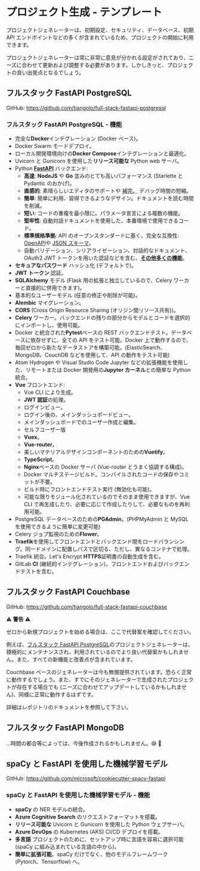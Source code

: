 # プロジェクト生成 - テンプレート

プロジェクトジェネレーターは、初期設定、セキュリティ、データベース、初期 API エンドポイントなどの多くが含まれているため、プロジェクトの開始に利用できます。

プロジェクトジェネレーターは常に非常に意見が分かれる設定がされており、ニーズに合わせて更新および調整する必要があります。しかしきっと、プロジェクトの良い出発点となるでしょう。

## フルスタック FastAPI PostgreSQL

GitHub: <a href="https://github.com/tiangolo/full-stack-fastapi-postgresql" class="external-link" target="_blank">https://github.com/tiangolo/full-stack-fastapi-postgresql</a>

### フルスタック FastAPI PostgreSQL - 機能

- 完全な**Docker**インテグレーション (Docker ベース)。
- Docker Swarm モードデプロイ。
- ローカル開発環境向けの**Docker Compose**インテグレーションと最適化。
- Uvicorn と Gunicorn を使用した**リリース可能な** Python web サーバ。
- Python <a href="https://github.com/tiangolo/fastapi" class="external-link" target="_blank">**FastAPI**</a> バックエンド:
  - **高速**: **NodeJS** や **Go** 並みのとても高いパフォーマンス (Starlette と Pydantic のおかげ)。
  - **直感的**: 素晴らしいエディタのサポートや <abbr title="自動補完、インテリセンスとも呼ばれる">補完。</abbr> デバッグ時間の短縮。
  - **簡単**: 簡単に利用、習得できるようなデザイン。ドキュメントを読む時間を削減。
  - **短い**: コードの重複を最小限に。パラメータ宣言による複数の機能。
  - **堅牢性**: 自動対話ドキュメントを使用した、本番環境で使用できるコード。
  - **標準規格準拠**: API のオープンスタンダードに基く、完全な互換性: <a href="https://github.com/OAI/OpenAPI-Specification" class="external-link" target="_blank">OpenAPI</a>や <a href="http://json-schema.org/" class="external-link" target="_blank">JSON スキーマ</a>。
  - 自動バリデーション、シリアライゼーション、対話的なドキュメント、OAuth2 JWT トークンを用いた認証などを含む、<a href="https://fastapi.tiangolo.com/features/" class="external-link" target="_blank">**その他多くの機能**</a>。
- **セキュアなパスワード** ハッシュ化 (デフォルトで)。
- **JWT トークン** 認証。
- **SQLAlchemy** モデル (Flask 用の拡張と独立しているので、Celery ワーカーと直接的に併用できます)。
- 基本的なユーザーモデル (任意の修正や削除が可能)。
- **Alembic** マイグレーション。
- **CORS** (Cross Origin Resource Sharing (オリジン間リソース共有))。
- **Celery** ワーカー。バックエンドの残りの部分からモデルとコードを選択的にインポートし、使用可能。
- Docker と統合された**Pytest**ベースの REST バックエンドテスト。データベースに依存せずに、全ての API をテスト可能。Docker 上で動作するので、毎回ゼロから新たなデータストアを構築可能。(ElasticSearch、MongoDB、CouchDB などを使用して、API の動作をテスト可能)
- Atom Hydrogen や Visual Studio Code Jupyter などの拡張機能を使用した、リモートまたは Docker 開発用の**Jupyter カーネル**との簡単な Python 統合。
- **Vue** フロントエンド:
  - Vue CLI により生成。
  - **JWT 認証**の処理。
  - ログインビュー。
  - ログイン後の、メインダッシュボードビュー。
  - メインダッシュボードでのユーザー作成と編集。
  - セルフユーザー版
  - **Vuex**。
  - **Vue-router**。
  - 美しいマテリアルデザインコンポーネントのための**Vuetify**。
  - **TypeScript**。
  - **Nginx**ベースの Docker サーバ (Vue-router とうまく協調する構成)。
  - Docker マルチステージビルド。コンパイルされたコードの保存やコミットが不要。
  - ビルド時にフロントエンドテスト実行 (無効化も可能)。
  - 可能な限りモジュール化されているのでそのまま使用できますが、Vue CLI で再生成したり、必要に応じて作成したりして、必要なものを再利用可能。
- PostgreSQL データベースのための**PGAdmin**。(PHPMyAdmin と MySQL を使用できるように簡単に変更可能)
- Celery ジョブ監視のための**Flower**。
- **Traefik**を使用してフロントエンドとバックエンド間をロードバランシング。同一ドメインに配置しパスで区切る、ただし、異なるコンテナで処理。
- Traefik 統合。Let's Encrypt **HTTPS**証明書の自動生成を含む。
- GitLab **CI** (継続的インテグレーション)。フロントエンドおよびバックエンドテストを含む。

## フルスタック FastAPI Couchbase

GitHub: <a href="https://github.com/tiangolo/full-stack-fastapi-couchbase" class="external-link" target="_blank">https://github.com/tiangolo/full-stack-fastapi-couchbase</a>

⚠️ **警告** ⚠️

ゼロから新規プロジェクトを始める場合は、ここで代替案を確認してください。

例えば、<a href="https://github.com/tiangolo/full-stack-fastapi-postgresql" class="external-link" target="_blank">フルスタック FastAPI PostgreSQL</a>のプロジェクトジェネレーターは、積極的にメンテナンスされ、利用されているのでより良い代替案かもしれません。また、すべての新機能と改善点が含まれています。

Couchbase ベースのジェネレーターは今も無償提供されています。恐らく正常に動作するでしょう。また、すでにそのジェネレーターで生成されたプロジェクトが存在する場合でも (ニーズに合わせてアップデートしているかもしれません)、同様に正常に動作するはずです。

詳細はレポジトリのドキュメントを参照して下さい。

## フルスタック FastAPI MongoDB

...時間の都合等によっては、今後作成されるかもしれません。😅 🎉

## spaCy と FastAPI を使用した機械学習モデル

GitHub: <a href="https://github.com/microsoft/cookiecutter-spacy-fastapi" class="external-link" target="_blank">https://github.com/microsoft/cookiecutter-spacy-fastapi</a>

### spaCy と FastAPI を使用した機械学習モデル - 機能

- **spaCy** の NER モデルの統合。
- **Azure Cognitive Search** のリクエストフォーマットを搭載。
- **リリース可能な** Uvicorn と Gunicorn を使用した Python ウェブサーバ。
- **Azure DevOps** の Kubernetes (AKS) CI/CD デプロイを搭載。
- **多言語** プロジェクトのために、セットアップ時に言語を容易に選択可能 (spaCy に組み込まれている言語の中から)。
- **簡単に拡張可能**。spaCy だけでなく、他のモデルフレームワーク (Pytorch、Tensorflow) へ。
